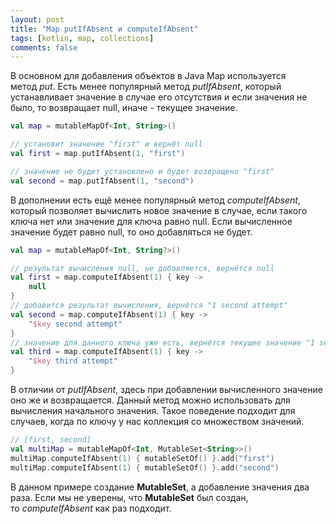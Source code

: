 ```yaml
---
layout: post
title: "Map putIfAbsent и computeIfAbsent"
tags: [kotlin, map, collections]
comments: false
---
```


В основном для добавления объектов в Java Map используется метод *put*.
Есть менее популярный метод *putIfAbsent*, который устанавливает значение в случае его отсутствия и если значения не было, то возвращает null, иначе - текущее значение.

``` kotlin
val map = mutableMapOf<Int, String>()

// установит значение "first" и вернёт null
val first = map.putIfAbsent(1, "first")

// значение не будет установлено и будет возвращено "first"
val second = map.putIfAbsent(1, "second")
```

В дополнении есть ещё менее популярный метод *computeIfAbsent*, который позволяет вычислить новое значение в случае, если такого ключа нет или значение для ключа равно null. 
Если вычисленное значение будет равно null, то оно добавляться не будет.

``` kotlin
val map = mutableMapOf<Int, String?>()

// результат вычисления null, не добавляется, вернётся null
val first = map.computeIfAbsent(1) { key ->
    null
}
// добавится результат вычисления, вернётся "1 second attempt"
val second = map.computeIfAbsent(1) { key ->
    "$key second attempt"
}
// значение для данного ключа уже есть, вернётся текущее значение "1 second attempt"
val third = map.computeIfAbsent(1) { key ->
    "$key third attempt"
}
```

В отличии от *putIfAbsent*, здесь при добавлении вычисленного значение оно же и возвращается.
Данный метод можно использовать для вычисления начального значения.
Такое поведение подходит для случаев, когда по ключу у нас коллекция со множеством значений.

``` kotlin
// [first, second]
val multiMap = mutableMapOf<Int, MutableSet<String>>()
multiMap.computeIfAbsent(1) { mutableSetOf() }.add("first")
multiMap.computeIfAbsent(1) { mutableSetOf() }.add("second")
```

В данном примере создание **MutableSet**, а добавление значения два раза. Если мы не уверены, что **MutableSet** был создан, то *computeIfAbsent* как раз подходит.